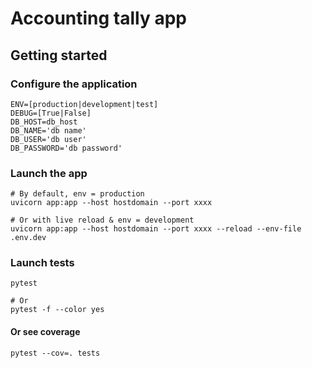 # Accounting tally app

## Getting started

### Configure the application

```shell
ENV=[production|development|test]
DEBUG=[True|False]
DB_HOST=db_host
DB_NAME='db name'
DB_USER='db user'
DB_PASSWORD='db password'
```
### Launch the app

```shell
# By default, env = production
uvicorn app:app --host hostdomain --port xxxx
```

```shell
# Or with live reload & env = development
uvicorn app:app --host hostdomain --port xxxx --reload --env-file .env.dev
```

### Launch tests

```shell
pytest

# Or
pytest -f --color yes
```

#### Or see coverage
```shell
pytest --cov=. tests
```
